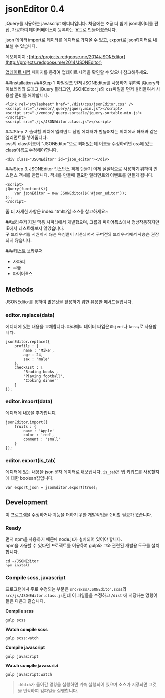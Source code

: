 jsonEditor 0.4
==========

jQuery를 사용하는 javascript 에디터입니다.
처음에는 조금 더 쉽게 json데이터를 편집, 가공하여 데이터베이스에 등록하는 용도로 만들어졌습니다.

json 데이터 import로 데이터를 에디터로 가져올 수 있고, export로 json데이터로 내보낼 수 있습니다.

데모페이지 : [http://projects.redgoose.me/2014/JSONEditor](http://projects.redgoose.me/2014/JSONEditor)

[업데이트 내역](https://github.com/RedgooseDev/JSONEditor/releases) 페이지를 통하여 업데이트 내역을 확인할 수 있으니 참고해주세요.

##Installation
###Step 1. 파일링크
먼저 JSONEditor를 사용하기 위하여 jQuery라이브러리와 드래그 jQuery 플러그인, JSONEditor js와 css파일을 먼저 불러들여서 사용할 준비를 해야합니다.
```
<link rel="stylesheet" href="./dist/css/jsonEditor.css" />
<script src="./vendor/jquery/jquery.min.js"></script>
<script src="./vendor/jquery-sortable/jquery-sortable-min.js"></script>
<script src="./js/JSONEditor.class.js"></script>
```

###Step 2. 출력할 위치에 엘리먼트 삽입
에디터가 만들어지는 위치에서 아래와 같은 엘리먼트를 넣어줍니다.  
css의 class이름이 "JSONEditor"으로 되어있는데 이름을 수정하려면 css에 있는 class이름도 수정해야합니다.
```
<div class="JSONEditor" id="json_editor"></div>
```

###Step 3. JSONEditor 인스턴스 객체 만들기
이제 실질적으로 사용하기 위하여 인스턴스 객체를 만듭니다. 객체를 만들때 필요한 엘리먼트와 이벤트를 만들게 됩니다.
```
<script>
jQuery(function($){
	var jsonEditor = new JSONEditor($('#json_editor'));
});
</script>
```

좀 더 자세한 사항은 index.html파일 소스를 참고하세요~


##브라우저 지원
맥용 사파리에서 개발했으며, 크롬과 파이어폭스에서 정상작동하지만 IE에서 테스트해보지 않았습니다.  
구 브라우저를 지원하지 않는 속성들이 사용되어서 구버전의 브라우저에서 사용은 권장되지 않습니다.

###테스트 브라우저
* 사파리
* 크롬
* 파이어폭스


## Methods
JSONEditor를 통하여 많은것을 활용하기 위한 유용한 메서드들입니다.

### editor.replace(data)
에디터에 있는 내용을 교체합니다. 파라메터 데이터 타입은 `Object`나 `Array`로 사용합니다.
```
jsonEditor.replace({
	profile : {
		name : 'Mike',
		age : 24,
		sex : 'male'
	},
	checklist : [
		'Reading books',
		'Playing football',
		'Cooking dinner'
	]
});
```

### editor.import(data)
에디터에 내용을 추가합니다.
```
jsonEditor.import({
 	fruits : {
		name : 'Apple',
		color : 'red',
		comment : 'small'
	}
});
```

### editor.export(is_tab)
에디터에 있는 내용을 json 문자 데이터로 내보냅니다. `is_tab`은 탭 키워드를 사용할지에 대한 boolean값입니다.
```
var export_json = jsonEditor.export(true);
```


## Development
이 프로그램을 수정하거나 기능을 더하기 위한 개발작업을 준비할 필요가 있습니다.

### Ready
먼저 npm을 사용하기 때문에 node.js가 설치되어 있어야 합니다.  
npm을 사용할 수 있다면 프로젝트를 이용하여 gulp와 그와 관련된 개발용 도구를 설치합니다.
```
cd ~/JSONEditor
npm install
```

### Compile scss, javascript
프로그램에서 주로 수정되는 부분은 `src/scss/JSONEditor.scss`와 `src/js/JSONEditor.class.js`인데 이 파일들을 수정하고 `/dist` 에 저장하는 명령어들은 다음과 같습니다.

__Compile scss__
```
gulp scss
```

__Watch compile scss__
```
gulp scss:watch
```

__Compile javascript__
```
gulp javascript
```

__Watch compile javascript__
```
gulp javascript:watch
```

> `:Watch`가 들어간 명령을 실행하면 계속 실행되어 있으며 소스가 저장되면 그것을 인식하여 컴파일을 실행합니다.